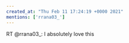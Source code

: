 ```yaml
---
created_at: "Thu Feb 11 17:24:19 +0000 2021"
mentions: ['rrana03_']
---
```


RT @rrana03_: I absolutely love this
